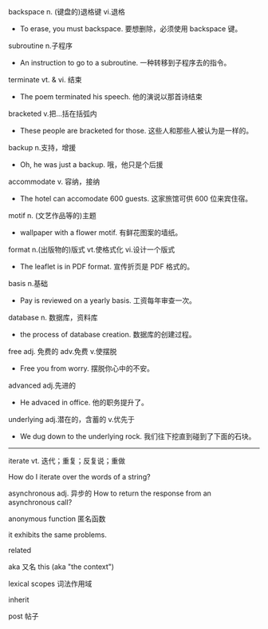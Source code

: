 backspace n. (键盘的)退格键 vi.退格

- To erase, you must backspace. 要想删除，必须使用 backspace 键。

subroutine n.子程序

- An instruction to go to a subroutine.
  一种转移到子程序去的指令。

terminate vt. & vi. 结束

- The poem terminated his speech. 他的演说以那首诗结束

bracketed v.把...括在括弧内

- These people are bracketed for those. 这些人和那些人被认为是一样的。

backup n.支持，增援

- Oh, he was just a backup. 哦，他只是个后援

accommodate v. 容纳，接纳

- The hotel can accomodate 600 guests. 这家旅馆可供 600 位来宾住宿。

motif n. (文艺作品等的)主题

- wallpaper with a flower motif. 有鲜花图案的墙纸。

format n.(出版物的)版式 vt.使格式化 vi.设计一个版式

- The leaflet is in PDF format. 宣传折页是 PDF 格式的。

basis n.基础

- Pay is reviewed on a yearly basis. 工资每年审查一次。

database n. 数据库，资料库

- the process of database creation. 数据库的创建过程。

free adj. 免费的 adv.免费 v.使摆脱

- Free you from worry. 摆脱你心中的不安。

advanced adj.先进的

- He advaced in office. 他的职务提升了。

underlying adj.潜在的，含蓄的 v.优先于

- We dug down to the underlying rock. 我们往下挖直到碰到了下面的石块。

---

iterate vt. 迭代；重复；反复说；重做

How do I iterate over the words of a string?

asynchronous adj. 异步的
How to return the response from an asynchronous call?

anonymous function 匿名函数

it exhibits the same problems.

related

aka 又名
this (aka "the context")

lexical scopes 词法作用域

inherit

post 帖子
